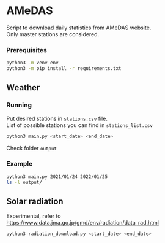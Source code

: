 # AMeDAS
Script to download daily statistics from AMeDAS website.\
Only master stations are considered.

### Prerequisites
```bash
python3 -m venv env
python3 -m pip install -r requirements.txt
```

## Weather
### Running
Put desired stations in `stations.csv` file.\
List of possible stations you can find in `stations_list.csv`
```bash
python3 main.py <start_date> <end_date>
```
Check folder `output`


### Example
```bash
python3 main.py 2021/01/24 2022/01/25
ls -l output/
```

## Solar radiation
Experimental, refer to https://www.data.jma.go.jp/gmd/env/radiation/data_rad.html

```bash
python3 radiation_download.py <start_date> <end_date>
```